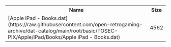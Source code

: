<table>
<tr><th>Name</th><th>Size</th></tr>
<tr><td>[Apple iPad - Books.dat](https://raw.githubusercontent.com/open-retrogaming-archive/dat-catalog/main/root/basic/TOSEC-PIX/Apple/iPad/Books/Apple iPad - Books.dat)</td><td>4562</td></tr>
</table>

